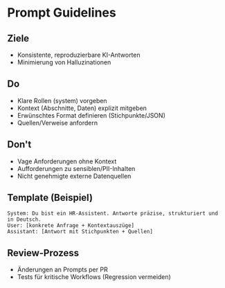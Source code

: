 # Prompt Guidelines

## Ziele
- Konsistente, reproduzierbare KI-Antworten
- Minimierung von Halluzinationen

## Do
- Klare Rollen (system) vorgeben
- Kontext (Abschnitte, Daten) explizit mitgeben
- Erwünschtes Format definieren (Stichpunkte/JSON)
- Quellen/Verweise anfordern

## Don't
- Vage Anforderungen ohne Kontext
- Aufforderungen zu sensiblen/PII-Inhalten
- Nicht genehmigte externe Datenquellen

## Template (Beispiel)
```
System: Du bist ein HR-Assistent. Antworte präzise, strukturiert und in Deutsch.
User: [konkrete Anfrage + Kontextauszüge]
Assistant: [Antwort mit Stichpunkten + Quellen]
```

## Review-Prozess
- Änderungen an Prompts per PR
- Tests für kritische Workflows (Regression vermeiden)
